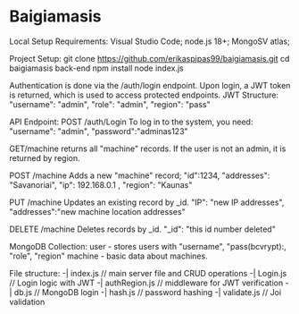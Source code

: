 ﻿# Baigiamasis
 
Local Setup 
Requirements:
Visual Studio Code;
node.js 18+;
MongoSV atlas;

Project Setup:
git clone https://github.com/erikaspipas99/baigiamasis.git
cd baigiamasis back-end
npm install
node index.js

Authentication is done via the /auth/login endpoint. Upon login, a
JWT token is returned, which is used to access protected endpoints.
JWT Structure:
"username": "admin",
"role": "admin",
"region": "pass"

API Endpoint:
POST /auth/Login
To log in to the system, you need:
"username": "admin",
"password":"adminas123"

GET/machine
returns all "machine" records. If the user is not an admin, it is returned by region.

POST /machine
Adds a new "machine" record;
"id":1234,
"addresses": "Savanoriai",
"ip": 192.168.0.1 ,
"region": "Kaunas"

PUT /machine
Updates an existing record by _id.
"IP": "new IP addresses",
"addresses":"new machine location addresses"

DELETE /machine
Deletes records by _id.
"_id": "this id number deleted"

MongoDB Collection:
user - stores users with "username", "pass(bcvrypt):, "role", "region"
machine - basic data about machines.

File structure:
-| index.js // main server file and CRUD operations
-| Login.js // Login logic with JWT
-| authRegion.js // middleware for JWT verification
-| db.js // MongoDB login
-| hash.js // password hashing
-| validate.js // Joi validation
